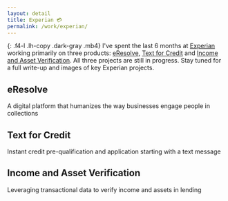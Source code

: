 ```yaml
---
layout: detail
title: Experian 💳
permalink: /work/experian/
---
```


{: .f4-l .lh-copy .dark-gray .mb4}
I've spent the last 6 months at [Experian](http://experian.com) working primarily on three products: [eResolve](https://www.experian.com/consumer-information/virtual-debt-resolution-negotiation-eResolve.html), [Text for Credit](http://www.experian.com/blogs/news/2017/07/11/text-credit-modernizes-lending-industry-allowing-consumers-obtain-real-time-credit-via-text/) and [Income and Asset Verification](http://www.experian.com/consumer-information/account-aggregation-solutions.html).  All three projects are still in progress. Stay tuned for a full write-up and images of key Experian projects.

## eResolve
A digital platform that humanizes the way businesses engage people in collections

## Text for Credit
Instant credit pre-qualification and application starting with a text message

## Income and Asset Verification
Leveraging transactional data to verify income and assets in lending
